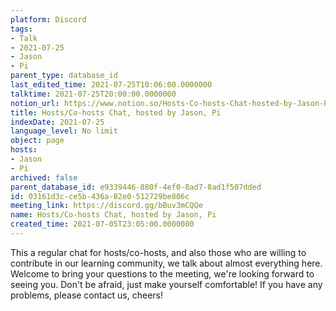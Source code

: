```yaml
---
platform: Discord
tags:
- Talk
- 2021-07-25
- Jason
- Pi
parent_type: database_id
last_edited_time: 2021-07-25T10:06:00.0000000
talktime: 2021-07-25T20:00:00.0000000
notion_url: https://www.notion.so/Hosts-Co-hosts-Chat-hosted-by-Jason-Pi-03161d3cce5b436a82e0512729be806c
title: Hosts/Co-hosts Chat, hosted by Jason, Pi
indexDate: 2021-07-25
language_level: No limit
object: page
hosts:
- Jason
- Pi
archived: false
parent_database_id: e9339446-880f-4ef0-8ad7-8ad1f507dded
id: 03161d3c-ce5b-436a-82e0-512729be806c
meeting_link: https://discord.gg/bBuv3mCQQe
name: Hosts/Co-hosts Chat, hosted by Jason, Pi
created_time: 2021-07-05T23:05:00.0000000
---
```







This a regular chat for hosts/co-hosts, and also those who are willing to contribute in our learning community, we talk about almost everything here. Welcome to bring your questions to the meeting, we're looking forward to seeing you. Don't be afraid, just make yourself comfortable!
If you have any problems, please contact us, cheers!




